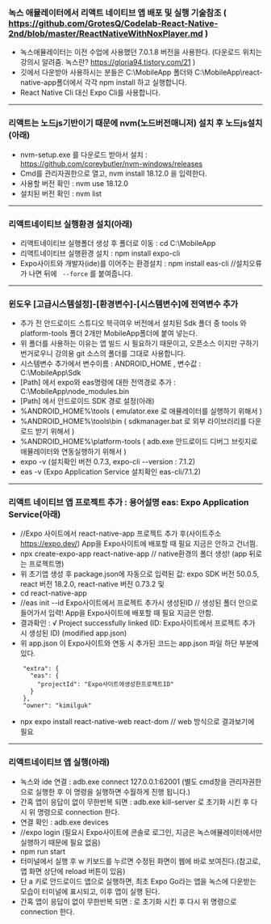 ### 녹스 애뮬레이터에서 리액트 네이티브 앱 배포 및 실행 기술참조 ( https://github.com/GrotesQ/Codelab-React-Native-2nd/blob/master/ReactNativeWithNoxPlayer.md )
- 녹스애뮬레이터는 이전 수업에 사용했던 7.0.1.8 버전을 사용한다. (다운로드 위치는 강의시 알려줌. 녹스란? https://gloria94.tistory.com/21 )
- 깃에서 다운받아 사용하시는 분들은 C:\MobileApp 폴더와 C:\MobileApp\react-native-app폴더에서 각각 npm install 하고 실행합니다.
- React Native Cli 대신 Expo Cli를 사용합니다.
------------------------------------------------------------------------------------------------------
### 리액트는 노드js기반이기 때문에 nvm(노드버전매니저) 설치 후 노드js설치(아래)
- nvm-setup.exe 를 다운로드 받아서 설치 : https://github.com/coreybutler/nvm-windows/releases
- Cmd를 관리자권한으로 열고, nvm install 18.12.0 을 입력한다.
- 사용할 버전 확인 : nvm use 18.12.0
- 설치된 버전 확인 : nvm list
------------------------------------------------------------------------------------------------------
### 리액트네이티브 실행환경 설치(아래)
- 리액트네이티브 실행폴더 생성 후 폴더로 이동 : cd C:\MobileApp
- 리액트네이티브 실행환경 설치 : npm install expo-cli
- Expo사이트와 개발자(ide)를 이어주는 환경설치 : npm install eas-cli //설치오류가 나면 뒤에 ` --force` 를 붙여줍니다.
------------------------------------------------------------------------------------------------------
### 윈도우 [고급시스템설정]-[환경변수]-[시스템변수]에 전역변수 추가
- 추가 전 안드로이드 스튜디오 븍극여우 버전에서 설치된 Sdk 폴더 중 tools 와 platform-tools 폴더 2개만 MobileApp폴더에 붙여 넣는다.
- 위 폴더를 사용하는 이유는 앱 빌드 시 필요하기 때문이고, 오픈소스 이지만 구하기 번거로우니 강의용 git 소스의 폴더를 그대로 사용합니다.
- 시스템변수 추가에서 변수이름 : ANDROID_HOME , 변수값 : C:\MobileApp\Sdk
- [Path] 에서 expo와 eas명령에 대한 전역경로 추가 : C:\MobileApp\node_modules\.bin
- [Path] 에서 안드로이드 SDK 경로 설정(아래)
- %ANDROID_HOME%\tools ( emulator.exe 로 애뮬레이터를 실행하기 위해서 )
- %ANDROID_HOME%\tools\bin ( sdkmanager.bat 로 외부 라이브러리를 다운로드 받기 위해서 )
- %ANDROID_HOME%\platform-tools ( adb.exe 안드로이드 디버그 브릿지로 애뮬레이터와 연동실행하기 위해서 )
- expo -v (설치확인 버전 0.7.3, expo-cli --version : 7.1.2)
- eas -v (Expo Application Service 설치확인 eas-cli/7.1.2)
------------------------------------------------------------------------------------------------------
### 리액트 네이티브 앱 프로젝트 추가 : 용어설명 eas: Expo Application Service(아래)
- //Expo 사이트에서 react-native-app 프로젝트 추가 후(사이트주소 https://expo.dev/) App을 Expo사이트에 배포할 때 필요 지금은 안하고 건너띔.
- npx create-expo-app react-native-app // native환경의 폴더 생성! (app 뒤로는 프로젝트명)
- 위 초기앱 생성 후 package.json에 자동으로 입력된 값:  expo SDK 버전 50.0.5, react 버전 18.2.0, react-native 버전 0.73.2 및
- cd react-native-app 
- //eas init --id Expo사이트에서 프로젝트 추가시 생성된ID // 생성된 폴더 안으로 들어가서 입력! App을 Expo사이트에 배포할 때 필요 지금은 안함.
- 결과확인 : √ Project successfully linked (ID: Expo사이트에서 프로젝트 추가 시 생성된 ID) (modified app.json)
- 위 app.json 이 Expo사이트와 연동 시 추가된 코드는 app.json 파일 하단 부분에 있다.

```,
    "extra": {
      "eas": {
        "projectId": "Expo사이트에생성한프로젝트ID"
      }
    },
    "owner": "kimilguk"
```
- npx expo install react-native-web react-dom // web 방식으로 결과보기에 필요
------------------------------------------------------------------------------------------------------
### 리액트네이티브 앱 실행(아래) 
- 녹스와 ide 연결 : adb.exe connect 127.0.0.1:62001 (별도 cmd창을 관리자권한으로 실행한 후 이 명령을 실행하면 수월하게 진행 됩니다.)
- 간혹 앱이 응답이 없이 무한반복 되면 : adb.exe kill-server 로 초기화 시킨 후 다시 위 명령으로 connection 한다.
- 연결 확인 : adb.exe devices
- //expo login (필요시 Expo사이트에 콘솔로 로그인, 지금은 녹스애뮬레이터에서만 실행하기 때문에 필요 없음)
- npm run start 
- 터미널에서 실행 후 w 키보드를 누르면 수정된 화면이 웹에 바로 보여진다.(참고로, 앱 화면 상단에 reload 버튼이 있음)
- 단 a 키로 안드로이드 앱으로 실행하면, 최초 Expo Go라는 앱을 녹스에 다운받는 모습이 터미널에 표시되고, 이후 앱이 실행 된다.
- 간혹 앱이 응답이 없이 무한반복 되면 :  로 초기화 시킨 후 다시 위 명령으로 connection 한다.

